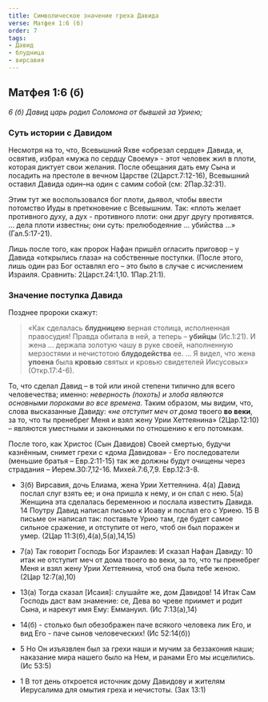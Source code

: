 ```yaml
---
title: Символическое значение греха Давида
verse: Матфея 1:6 (б)
order: 7
tags: 
- Давид
- блудница
- вирсавия
---
```


## Матфея 1:6 (б)

*6 (б) Давид царь родил Соломона от бывшей за Уриею;*

### Суть истории с Давидом

Несмотря на то, что, Всевышний Яхве «обрезал сердце» Давида, и, освятив, избрал «мужа по сердцу Своему» - этот человек жил в плоти, которая диктует свои желания. После обещания дать ему Сына и посадить на престоле в вечном Царстве (2Царст.7:12-16), Всевышний оставил Давида один–на один с самим собой (см: 2Пар.32:31). 

Этим тут же воспользовался бог плоти, дьявол, чтобы ввести потомство Иуды в преткновение с Всевышним. Так: «плоть желает противного духу, а дух - противного плоти: они друг другу противятся. … дела плоти известны; они суть: прелюбодеяние … убийства …» (Гал.5:17-21). 

Лишь после того, как пророк Нафан пришёл огласить приговор – у Давида «открылись глаза» на собственные поступки. (После этого, лишь  один раз Бог оставлял его – это было в случае с исчислением Израиля. Сравнить: 2Царст.24:1,10. 1Пар.21:1). 

### Значение поступка Давида

Позднее пророки скажут: 
>«Как сделалась **блудницею** верная столица, исполненная правосудия! Правда обитала в ней, а теперь – **убийцы** (Ис.1:21).  И жена … держала золотую чашу в руке своей, наполненную мерзостями и нечистотою **блудодейства** ее. … Я видел, что жена **упоена** была **кровью** святых и кровью свидетелей Иисусовых» (Откр.17:4-6).

То, что сделал Давид – в той или иной степени типично для всего человечества; именно: *неверность (похоть) и злоба являются основными пороками во все времена*. Таким образом, мы видим, что, слова высказанные Давиду: «*не отступит меч от дома* твоего **во веки**, за то, что ты пренебрег Меня и взял жену Урии Хеттеянина» (2Цар.12:10) – являются уместными и законными по отношению к его потомкам.  

После того, как Христос (Сын Давидов) Своей смертью, будучи казнённым, снимет грехи с «дома Давидова» -  Его последователи (меньшие братья – Евр.2:11-15) так же должны будут очищены через страдания – Иерем.30:7,12-16. Михей.7:6,7,9. Евр.12:3-8. 

- 3(б) Вирсавия, дочь Елиама, жена Урии Хеттеянина.
4(а) Давид послал слуг взять ее; и она пришла к нему, и он спал с нею. 5(а) Женщина эта сделалась беременною и послала известить Давида. 14 Поутру Давид написал письмо к Иоаву и послал его с Уриею. 15 В письме он написал так: поставьте Урию там, где будет самое сильное сражение, и отступите от него, чтоб он был поражен и умер. (2Цар 11:3(б),4(а),5(а),14,15)
- 7(а) Так говорит Господь Бог Израилев: И сказал Нафан Давиду: 10 итак не отступит меч от дома твоего во веки, за то, что ты пренебрег Меня и взял жену Урии Хеттеянина, чтоб она была тебе женою. (2Цар 12:7(а),10)

- 13(а) Тогда сказал [Исаия]: слушайте же, дом Давидов! 14 Итак Сам Господь даст вам знамение: се, Дева во чреве приимет и родит Сына, и нарекут имя Ему: Еммануил. (Ис 7:13(а),14)
- 14(б) - столько был обезображен паче всякого человека лик Его, и вид Его - паче сынов человеческих! (Ис 52:14(б))
- 5 Но Он изъязвлен был за грехи наши и мучим за беззакония наши; наказание мира нашего было на Нем, и ранами Его мы исцелились. (Ис 53:5)
- 1 В тот день откроется источник дому Давидову и жителям Иерусалима для омытия греха и нечистоты. (Зах 13:1)

